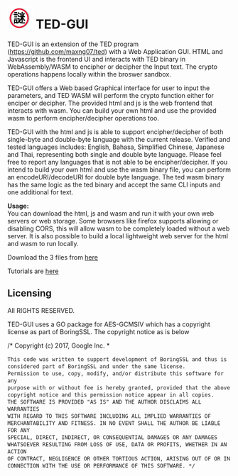 # <img src="https://github.com/maxng07/ted/blob/master/mi.png"> TED-GUI 
TED-GUI is an extension of the TED program (https://github.com/maxng07/ted) with a Web Application GUI. HTML and Javascript is the frontend UI and interacts with TED binary in WebAssembly/WASM to encipher or decipher the Input text. The crypto operations happens locally within the broswer sandbox.

TED-GUI offers a Web based Graphical interface for user to input the parameters, and TED WASM will perform the crypto function either for enciper or decipher. The provided html and js is the web frontend that interacts with wasm. You can build your own html and use the provided wasm to perform encipher/decipher operations too.

TED-GUI with the html and js is able to support encipher/decipher of both single-byte and double-byte language with the current release. Verified and tested languages includes: English, Bahasa, Simplified Chinese, Japanese and Thai, representing both single and double byte language. Please feel free to report any languages that is not able to be encipher/decipher. If you intend to build your own html and use the wasm binary file, you can perform an encodeURI/decodeURI for double byte language. The ted wasm binary has the same logic as the ted binary and accept the same CLI inputs and one additional for text.

<b>Usage: </b></br>
You can download the html, js and wasm and run it with your own web servers or web storage. Some browsers like firefox supports allowing or disabling CORS, this will allow wasm to be completely loaded without a web server. It is also possible to build a local lightweight web server for the html and wasm to run locally.

Download the 3 files from <a href="https://github.com/maxng07/ted-gui/releases"> here </a><br>
<p>
  Tutorials are <a href="https://github.com/maxng07/ted-gui/tree/master/graphics"> here </a>
<p>
<h2>Licensing </h2>
All RIGHTS RESERVED.

TED-GUI uses a GO package for AES-GCMSIV which has a copyright license as part of BoringSSL. The copyright notice as is below

/* Copyright (c) 2017, Google Inc. *

    This code was written to support development of BoringSSL and thus is
    considered part of BoringSSL and under the same license.
    Permission to use, copy, modify, and/or distribute this software for any
    purpose with or without fee is hereby granted, provided that the above
    copyright notice and this permission notice appear in all copies.
    THE SOFTWARE IS PROVIDED "AS IS" AND THE AUTHOR DISCLAIMS ALL WARRANTIES
    WITH REGARD TO THIS SOFTWARE INCLUDING ALL IMPLIED WARRANTIES OF
    MERCHANTABILITY AND FITNESS. IN NO EVENT SHALL THE AUTHOR BE LIABLE FOR ANY
    SPECIAL, DIRECT, INDIRECT, OR CONSEQUENTIAL DAMAGES OR ANY DAMAGES
    WHATSOEVER RESULTING FROM LOSS OF USE, DATA OR PROFITS, WHETHER IN AN ACTION
    OF CONTRACT, NEGLIGENCE OR OTHER TORTIOUS ACTION, ARISING OUT OF OR IN
    CONNECTION WITH THE USE OR PERFORMANCE OF THIS SOFTWARE. */
